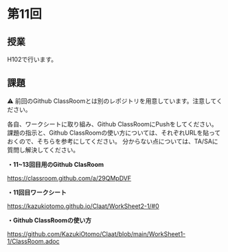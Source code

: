 # 第11回

## 授業
H102で行います。

## 課題
:warning: 前回のGithub ClassRoomとは別のレポジトリを用意しています。注意してください。

各自、ワークシートに取り組み、Github ClassRoomにPushをしてください。
課題の指示と、Github ClassRoomの使い方については、それぞれURLを貼っておくので、そちらを参考にしてください。
分からない点については、TA/SAに質問し解決してください。

**・11~13回目用のGithub ClasRoom**

https://classroom.github.com/a/29QMpDVF

**・11回目ワークシート**

https://kazukiotomo.github.io/Claat/WorkSheet2-1/#0


**・Github ClassRoomの使い方**

https://github.com/KazukiOtomo/Claat/blob/main/WorkSheet1-1/ClassRoom.adoc

